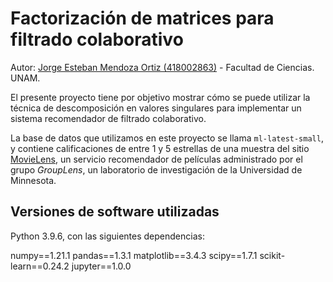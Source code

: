 # Factorización de matrices para filtrado colaborativo
Autor: [Jorge Esteban Mendoza Ortiz (418002863)](mailto:esteban.mendoza@ciencias.unam.mx) - Facultad de Ciencias. UNAM.

El presente proyecto tiene por objetivo mostrar cómo se puede utilizar la técnica de descomposición en valores singulares para implementar un sistema recomendador de filtrado colaborativo. 

La base de datos que utilizamos en este proyecto se llama `ml-latest-small`, y contiene calificaciones de entre 1 y 5 estrellas de una muestra del sitio [MovieLens](http://movielens.org), un servicio recomendador de películas administrado por el grupo _GroupLens_, un laboratorio de investigación de la Universidad de Minnesota.

## Versiones de software utilizadas

Python 3.9.6, con las siguientes dependencias:

numpy==1.21.1
pandas==1.3.1
matplotlib==3.4.3
scipy==1.7.1
scikit-learn==0.24.2
jupyter==1.0.0
